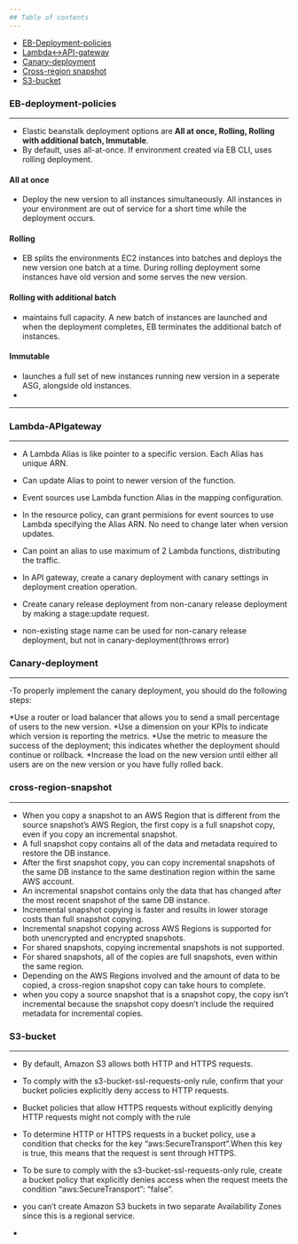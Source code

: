 ```yaml
---
## Table of contents
---
```

  * [EB-Deployment-policies](#EB-deployment-policies)
  * [Lambda<->API-gateway](#Lambda-APIgateway)
  * [Canary-deployment](#Canary-deployment)
  * [Cross-region snapshot](#cross-region-snapshot)
  * [S3-bucket](#S3-bucket)


### EB-deployment-policies
---
- Elastic beanstalk deployment options are **All at once, Rolling, Rolling with additional batch, Immutable**.
- By default, uses all-at-once. If environment created via EB CLI, uses rolling deployment.

#### All at once
- Deploy the new version to all instances simultaneously. All instances in your environment are out of service for a short time while the deployment occurs. 

#### Rolling
- EB splits the environments EC2 instances into batches and deploys the new version one batch at a time. During rolling deployment some instances have old version and some serves the new version.

#### Rolling with additional batch
- maintains full capacity. A new batch of instances are launched and when the deployment completes, EB terminates the additional batch of instances.

#### Immutable
- launches a full set of new instances running new version in a seperate ASG, alongside old instances.
- 
----------------


### Lambda-APIgateway
---
- A Lambda Alias is like pointer to a specific version. Each Alias has unique ARN.
- Can update Alias to point to newer version of the function.
- Event sources use Lambda function Alias in the mapping configuration.
- In the resource policy, can grant permisions for event sources to use Lambda specifying the Alias ARN. No need to change later when version updates.
- Can point an alias to use maximum of 2 Lambda functions, distributing the traffic.

- In API gateway, create a canary deployment with canary settings in deployment creation operation.
- Create canary release deployment from non-canary release deployment by making a stage:update request.
- non-existing stage name can be used for non-canary release deployment, but not in canary-deployment(throws error)

### Canary-deployment
---
-To properly implement the canary deployment, you should do the following steps:

 *Use a router or load balancer that allows you to send a small percentage of users to the new version.
 *Use a dimension on your KPIs to indicate which version is reporting the metrics.
 *Use the metric to measure the success of the deployment; this indicates whether the deployment should continue or rollback.
 *Increase the load on the new version until either all users are on the new version or you have fully rolled back.
 
 ### cross-region-snapshot
 ---
 - When you copy a snapshot to an AWS Region that is different from the source snapshot’s AWS Region, the first copy is a full snapshot copy, even if you copy an incremental snapshot. 
 - A full snapshot copy contains all of the data and metadata required to restore the DB instance.
 - After the first snapshot copy, you can copy incremental snapshots of the same DB instance to the same destination region within the same AWS account.
 - An incremental snapshot contains only the data that has changed after the most recent snapshot of the same DB instance.
 - Incremental snapshot copying is faster and results in lower storage costs than full snapshot copying. 
 - Incremental snapshot copying across AWS Regions is supported for both unencrypted and encrypted snapshots. 
 - For shared snapshots, copying incremental snapshots is not supported.
 - For shared snapshots, all of the copies are full snapshots, even within the same region.
 - Depending on the AWS Regions involved and the amount of data to be copied, a cross-region snapshot copy can take hours to complete. 
 - when you copy a source snapshot that is a snapshot copy, the copy isn’t incremental because the snapshot copy doesn’t include the required metadata for incremental copies.

 ### S3-bucket
 ---
 - By default, Amazon S3 allows both HTTP and HTTPS requests. 
 - To comply with the s3-bucket-ssl-requests-only rule, confirm that your bucket policies explicitly deny access to HTTP requests. 
 - Bucket policies that allow HTTPS requests without explicitly denying HTTP requests might not comply with the rule
 - To determine HTTP or HTTPS requests in a bucket policy, use a condition that checks for the key “aws:SecureTransport”.When this key is true, this means that the request is sent through HTTPS. 
 - To be sure to comply with the s3-bucket-ssl-requests-only rule, create a bucket policy that explicitly denies access when the request meets the condition “aws:SecureTransport”: “false”. 
 - you can’t create Amazon S3 buckets in two separate Availability Zones since this is a regional service.


 - 
 
